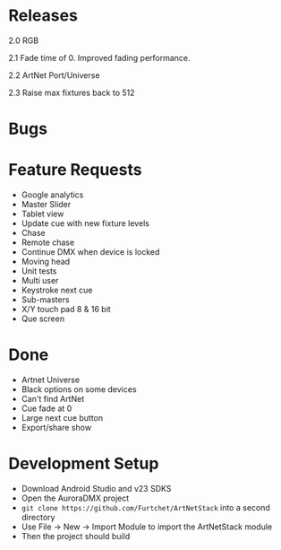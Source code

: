 # Releases #

2.0 RGB

2.1 Fade time of 0. Improved fading performance.

2.2 ArtNet Port/Universe

2.3 Raise max fixtures back to 512

# Bugs #


# Feature Requests #

* Google analytics 
* Master Slider
* Tablet view
* Update cue with new fixture levels
* Chase
* Remote chase
* Continue DMX when device is locked
* Moving head
* Unit tests
* Multi user
* Keystroke next cue
* Sub-masters
* X/Y touch pad 8 & 16 bit
* Que screen

# Done #
* Artnet Universe
* Black options on some devices
* Can't find ArtNet
* Cue fade at 0
* Large next cue button
* Export/share show

# Development Setup #

* Download Android Studio and v23 SDKS
* Open the AuroraDMX project
* `git clone https://github.com/Furtchet/ArtNetStack` into a second directory
* Use File -> New -> Import Module to import the ArtNetStack module
* Then the project should build